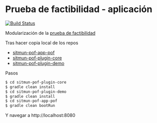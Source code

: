 # Prueba de factibilidad - aplicación
[![Build Status](https://travis-ci.org/OpenSITMUN/sitmun-pof-app-pof.svg?branch=master)](https://travis-ci.org/OpenSITMUN/sitmun-pof-app-pof)

Modularización de la [prueba de factibilidad](https://github.com/OpenSITMUN/prueba-de-factibilidad)

Tras hacer copia local de los repos
* [sitmun-pof-app-pof](https://github.com/OpenSITMUN/sitmun-pof-app-pof) 
* [sitmun-pof-plugin-core](https://github.com/OpenSITMUN/sitmun-pof-plugin-core)
* [sitmun-pof-plugin-demo](https://github.com/OpenSITMUN/sitmun-pof-plugin-demo)

Pasos
```bash
$ cd sitmun-pof-plugin-core
$ gradle clean install
$ cd sitmun-pof-plugin-demo
$ gradle clean install
$ cd sitmun-pof-app-pof
$ gradle clean bootRun
```

Y navegar a http://localhost:8080
